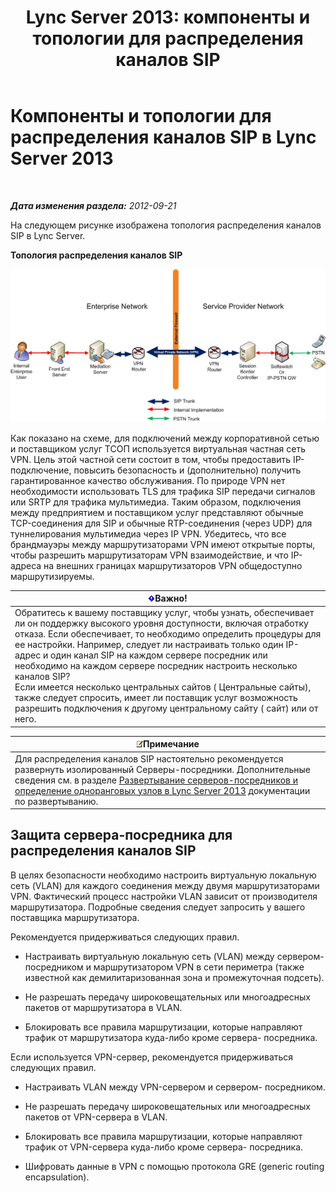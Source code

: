 ﻿---
title: 'Lync Server 2013: компоненты и топологии для распределения каналов SIP'
TOCTitle: Компоненты и топологии для распределения каналов SIP
ms:assetid: 8ed9a9d0-517e-4f36-a131-22cdafa257fa
ms:mtpsurl: https://technet.microsoft.com/ru-ru/library/Gg398720(v=OCS.15)
ms:contentKeyID: 49310481
ms.date: 05/19/2016
mtps_version: v=OCS.15
ms.translationtype: HT
---

# Компоненты и топологии для распределения каналов SIP в Lync Server 2013

 

_**Дата изменения раздела:** 2012-09-21_

На следующем рисунке изображена топология распределения каналов SIP в Lync Server.

**Топология распределения каналов SIP**

![Топология распределения каналов SIP](images/Gg398720.669fb55d-7c81-4e21-9421-fabc43d6e064(OCS.15).jpg "Топология распределения каналов SIP")

Как показано на схеме, для подключений между корпоративной сетью и поставщиком услуг ТСОП используется виртуальная частная сеть VPN. Цель этой частной сети состоит в том, чтобы предоставить IP-подключение, повысить безопасность и (дополнительно) получить гарантированное качество обслуживания. По природе VPN нет необходимости использовать TLS для трафика SIP передачи сигналов или SRTP для трафика мультимедиа. Таким образом, подключения между предприятием и поставщиком услуг представляют обычные TCP-соединения для SIP и обычные RTP-соединения (через UDP) для туннелирования мультимедиа через IP VPN. Убедитесь, что все брандмауэры между маршрутизаторами VPN имеют открытые порты, чтобы разрешить маршрутизаторам VPN взаимодействие, и что IP-адреса на внешних границах маршрутизаторов VPN общедоступно маршрутизируемы.

<table>
<thead>
<tr class="header">
<th><img src="images/JJ618369.important(OCS.15).gif" title="important" alt="important" />Важно!</th>
</tr>
</thead>
<tbody>
<tr class="odd">
<td>Обратитесь к вашему поставщику услуг, чтобы узнать, обеспечивает ли он поддержку высокого уровня доступности, включая отработку отказа. Если обеспечивает, то необходимо определить процедуры для ее настройки. Например, следует ли настраивать только один IP-адрес и один канал SIP на каждом сервере посредник или необходимо на каждом сервере посредник настроить несколько каналов SIP?<br />
Если имеется несколько центральных сайтов ( Центральные сайты), также следует спросить, имеет ли поставщик услуг возможность разрешить подключения к другому центральному сайту ( сайт) или от него.</td>
</tr>
</tbody>
</table>


<table>
<thead>
<tr class="header">
<th><img src="images/Gg398412.note(OCS.15).gif" title="note" alt="note" />Примечание</th>
</tr>
</thead>
<tbody>
<tr class="odd">
<td>Для распределения каналов SIP настоятельно рекомендуется развернуть изолированный Серверы-посредники. Дополнительные сведения см. в разделе <a href="lync-server-2013-deploying-mediation-servers-and-defining-peers.md">Развертывание серверов-посредников и определение одноранговых узлов в Lync Server 2013</a> документации по развертыванию.</td>
</tr>
</tbody>
</table>


## Защита сервера-посредника для распределения каналов SIP

В целях безопасности необходимо настроить виртуальную локальную сеть (VLAN) для каждого соединения между двумя маршрутизаторами VPN. Фактический процесс настройки VLAN зависит от производителя маршрутизатора. Подробные сведения следует запросить у вашего поставщика маршрутизатора.

Рекомендуется придерживаться следующих правил.

  - Настраивать виртуальную локальную сеть (VLAN) между сервером- посредником и маршрутизатором VPN в сети периметра (также известной как демилитаризованная зона и промежуточная подсеть).

  - Не разрешать передачу широковещательных или многоадресных пакетов от маршрутизатора в VLAN.

  - Блокировать все правила маршрутизации, которые направляют трафик от маршрутизатора куда-либо кроме сервера- посредника.

Если используется VPN-сервер, рекомендуется придерживаться следующих правил.

  - Настраивать VLAN между VPN-сервером и сервером- посредником.

  - Не разрешать передачу широковещательных или многоадресных пакетов от VPN-сервера в VLAN.

  - Блокировать все правила маршрутизации, которые направляют трафик от VPN-сервера куда-либо кроме сервера- посредника.

  - Шифровать данные в VPN с помощью протокола GRE (generic routing encapsulation).

